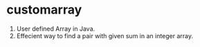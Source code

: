 # customarray
1. User defined Array in Java.
2. Effecient way to find a pair with given sum in an integer array.
